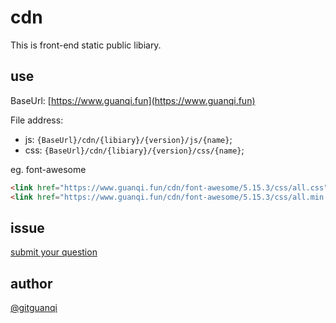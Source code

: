 # cdn

This is front-end static public libiary.

## use

BaseUrl: [https://www.guanqi.fun](https://www.guanqi.fun)

File address:

+ js: `{BaseUrl}/cdn/{libiary}/{version}/js/{name}`;
+ css: `{BaseUrl}/cdn/{libiary}/{version}/css/{name}`;

eg. font-awesome

```html
<link href="https://www.guanqi.fun/cdn/font-awesome/5.15.3/css/all.css" rel="stylesheet">
<link href="https://www.guanqi.fun/cdn/font-awesome/5.15.3/css/all.min.css" rel="stylesheet">
```

## issue

[submit your question](https://github.com/gitguanqi/cdn/issues/new)

## author

[@gitguanqi](https://github.com/gitguanqi)
